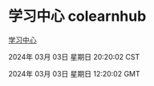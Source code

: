 # 学习中心 colearnhub
[学习中心](http://:56308/colearnhub/)

2024年 03月 03日 星期日 20:20:02 CST

2024年 03月 03日 星期日 12:20:02 GMT
